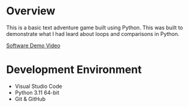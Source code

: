 # Overview
This is a basic text adventure game built using Python. This was built to demonstrate what I had leard about loops and comparisons in Python.

[Software Demo Video](https://www.youtube.com/watch?v=2auEohqrmhI)

# Development Environment
* Visual Studio Code
* Python 3.11 64-bit
* Git & GitHub
